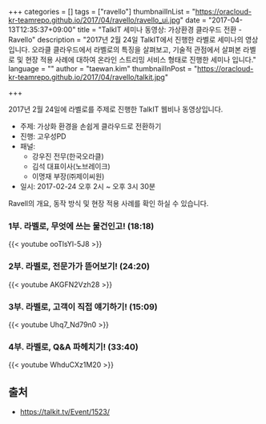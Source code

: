 +++
categories = []
tags = ["ravello"]
thumbnailInList = "https://oracloud-kr-teamrepo.github.io/2017/04/ravello/ravello_ui.jpg"
date = "2017-04-13T12:35:37+09:00"
title = "TalkIT 세미나 동영상: 가상환경 클라우드 전환 - Ravello"
description = "2017년 2월 24일 TalkIT에서 진행한 라벨로 세미나의 영상입니다. 오라클 클라우드에서 라벨로의 특징을 살펴보고, 기술적 관점에서 살펴본 라벨로 및 현장 적용 사례에 대하여 온라인 스트리밍 서비스 형태로 진행한 세미나 입니다."
language = ""
author = "taewan.kim"
thumbnailInPost = "https://oracloud-kr-teamrepo.github.io/2017/04/ravello/talkit.jpg"

+++

2017년 2월 24일에 라벨로를 주제로 진행한 TalkIT 웹비나 동영상입니다.

- 주제: 가상화 환경을 손쉽게 클라우드로 전환하기
- 진행: 고우성PD
- 패널:
  - 강우진 전무(한국오라클)
  - 김석 대표이사(노브레이크)
  - 이명재 부장(㈜제이씨원)
- 일시: 2017-02-24 오후 2시 ~ 오후 3시 30분

Ravell의 개요, 동작 방식 및 현장 적용 사례를 확인 하실 수 있습니다.

### 1부. 라벨로, 무엇에 쓰는 물건인고! (18:18)

{{< youtube ooTlsYl-5J8 >}}

### 2부. 라벨로, 전문가가 뜯어보기! (24:20)

{{< youtube AKGFN2Vzh28 >}}

### 3부. 라벨로, 고객이 직접 얘기하기! (15:09)

{{< youtube Uhq7_Nd79n0 >}}

### 4부. 라벨로, Q&A 파헤치기! (33:40)
{{< youtube WhduCXz1M20 >}}

## 출처
- https://talkit.tv/Event/1523/
